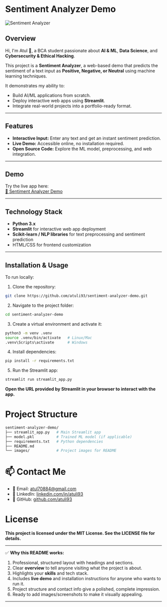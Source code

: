 # Sentiment Analyzer Demo

![Sentiment Analyzer](Images/project1.png.png)

## Overview
Hi, I'm Atul 👋, a BCA student passionate about **AI & ML**, **Data Science**, and **Cybersecurity & Ethical Hacking**.  

This project is a **Sentiment Analyzer**, a web-based demo that predicts the sentiment of a text input as **Positive, Negative, or Neutral** using machine learning techniques.  

It demonstrates my ability to:
- Build AI/ML applications from scratch.
- Deploy interactive web apps using **Streamlit**.
- Integrate real-world projects into a portfolio-ready format.

---

## Features
- **Interactive Input:** Enter any text and get an instant sentiment prediction.
- **Live Demo:** Accessible online, no installation required.
- **Open Source Code:** Explore the ML model, preprocessing, and web integration.

---

## Demo
Try the live app here:  
[🔗 Sentiment Analyzer Demo](https://sentiment-analyzer-demo-3nihrefzwyhm49xgetgwuu.streamlit.app/)

---

## Technology Stack
- **Python 3.x**
- **Streamlit** for interactive web app deployment
- **Scikit-learn / NLP libraries** for text preprocessing and sentiment prediction
- HTML/CSS for frontend customization

---

## Installation & Usage
To run locally:

1. Clone the repository:
```bash
git clone https://github.com/atuli93/sentiment-analyzer-demo.git
```


2. Navigate to the project folder:
```bash
cd sentiment-analyzer-demo
```

3. Create a virtual environment and activate it:
```bash
python3 -m venv .venv
source .venv/bin/activate   # Linux/Mac
.venv\Scripts\activate      # Windows
```

4. Install dependencies:
```bash
pip install -r requirements.txt
```

5. Run the Streamlit app:
```bash
streamlit run streamlit_app.py
```

**Open the URL provided by Streamlit in your browser to interact with the app.**

# Project Structure
```bash
sentiment-analyzer-demo/
├── streamlit_app.py   # Main Streamlit app
├── model.pkl          # Trained ML model (if applicable)
├── requirements.txt   # Python dependencies
├── README.md
└── images/            # Project images for README
```


# 📫 Contact Me

- 📧 Email: [atul70884@gmail.com](mailto:atul70884@gmail.com)  
- 🔗 LinkedIn: [linkedin.com/in/atuli93](https://www.linkedin.com/in/atuli93)  
- 🔗 GitHub: [github.com/atuli93](https://github.com/atuli93)  


# License

**This project is licensed under the MIT License. See the LICENSE file for details.**

---

✅ **Why this README works:**
1. Professional, structured layout with headings and sections.
2. Clear **overview** to tell anyone visiting what the project is about.
3. Highlights your **skills** and tech stack.
4. Includes **live demo** and installation instructions for anyone who wants to run it.
5. Project structure and contact info give a polished, complete impression.
6. Ready to add images/screenshots to make it visually appealing.

---
